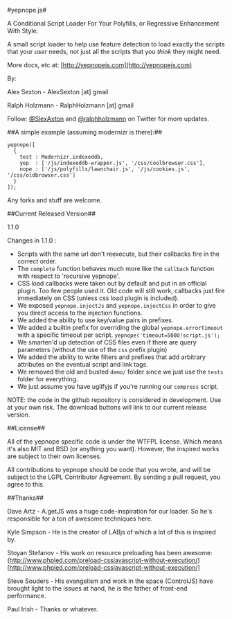 #yepnope.js#

A Conditional Script Loader For Your Polyfills, or Regressive Enhancement With Style.

A small script loader to help use feature detection to load exactly the scripts that your _user_ needs, not just all the scripts that you _think_ they might need.

More docs, etc at: [http://yepnopejs.com](http://yepnopejs.com)

By:

Alex Sexton - AlexSexton [at] gmail
 
Ralph Holzmann - RalphHolzmann [at] gmail


Follow: [@SlexAxton](http://twitter.com/SlexAxton) and [@ralphholzmann](http://twitter.com/ralphholzmann) on Twitter for more updates.

##A simple example (assuming modernizr is there):##

    yepnope([
      {
        test : Modernizr.indexeddb,
        yep  : ['/js/indexeddb-wrapper.js', '/css/coolbrowser.css'],
        nope : ['/js/polyfills/lawnchair.js', '/js/cookies.js', '/css/oldbrowser.css']
      }
    ]);

Any forks and stuff are welcome.

##Current Released Version##

1.1.0

Changes in 1.1.0 :

* Scripts with the same url don't reexecute, but their callbacks fire in the correct order.
* The `complete` function behaves much more like the `callback` function with respect to 'recursive yepnope'.
* CSS load callbacks were taken out by default and put in an official plugin. Too few people used it. Old code will still work, callbacks just fire immediately on CSS (unless css load plugin is included).
* We exposed `yepnope.injectJs` and `yepnope.injectCss` in order to give you direct access to the injection functions.
* We added the ability to use key/value pairs in prefixes.
* We added a builtin prefix for overriding the global `yepnope.errorTimeout` with a specific timeout per script. `yepnope('timeout=5000!script.js');`
* We smarten'd up detection of CSS files even if there are query parameters (without the use of the `css` prefix plugin)
* We added the ability to write filters and prefixes that add arbitrary attributes on the eventual script and link tags.
* We removed the old and busted `demo/` folder since we just use the `tests` folder for everything.
* We just assume you have uglifyjs if you're running our `compress` script.

NOTE: the code in the github repository is considered in development. Use at your own risk. The download buttons will link to our current release version.

##License##

All of the yepnope specific code is under the WTFPL license. Which means it's also MIT and BSD (or anything you want). However, the inspired works are subject to their own licenses.

All contributions to yepnope should be code that you wrote, and will be subject to the LGPL Contributor Agreement. By sending a pull request, you agree to this.

##Thanks##

Dave Artz       - A.getJS was a huge code-inspiration for our loader. So he's responsible for a ton of awesome techniques here.

Kyle Simpson    - He is the creator of LABjs of which a lot of this is inspired by.

Stoyan Stefanov - His work on resource preloading has been awesome: (http://www.phpied.com/preload-cssjavascript-without-execution/)[http://www.phpied.com/preload-cssjavascript-without-execution/]

Steve Souders   - His evangelism and work in the space (ControlJS) have brought light to the issues at hand, he is the father of front-end performance.

Paul Irish      - Thanks or whatever.
